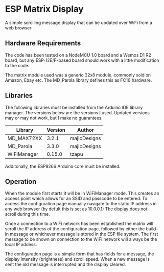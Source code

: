 # ESP Matrix Display
A simple scrolling message display that can be updated over WiFi from a web browser

## Hardware Requirements

The code has been tested on a NodeMCU 1.0 board and a Wemos D1 R2 board, but any ESP-12E/F-based board should work with a little modification to the code.

The matrix module used was a generic 32x8 module, commonly sold on Amazon, Ebay etc. The MD_Parola library defines this as FC16 hardware.

## Libraries

The following  libraries must be installed from the Arduino IDE library manager. The versions below are the versions I used. Updated versions may or may not work, but I make no guarantees.

| Library | Version | Author |
|---|---|---|
| MD_MAX72XX | 3.2.1 | majicDesigns |
| MD_Parola | 3.3.0 | majicDesigns |
| WiFiManager | 0.15.0 | tzapu |

Additonally, the ESP8266 Arduino core must be installed.

## Operation

When the module first starts it will be in WiFiManager mode. This creates an access point which allows for an SSID and passcode to be entered. To access the configuration page manually navigate to the static IP address in any web browser (by defult this is set as 10.0.0.1) The display does not scroll during this time.

Once a connection to a WiFi network has been established the matrix will scroll the IP address of the configuration page, followed by either the build-in message or whichever message is stored in the ESP file system. The first message to be shown on connection to the WiFi network will always be the local IP addess.

The configuration page is a simple form that has fields for a message, the display intensity (brightness) and scroll speed. When a new message is sent the old message is interrupted and the display cleared.
